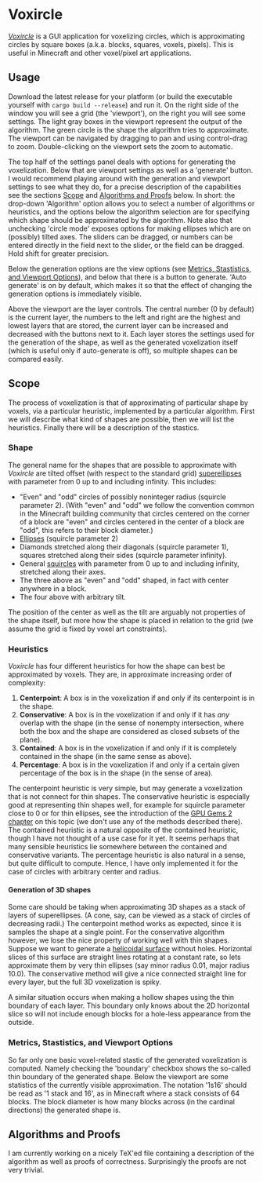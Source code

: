 # Voxircle

[_Voxircle_](https://github.com/basyniae/voxircle) is a GUI application for voxelizing circles, which is approximating
circles by square boxes (a.k.a. blocks, squares, voxels, pixels). This is useful in Minecraft and other voxel/pixel art
applications.

## Usage

Download the latest release for your platform (or build the executable yourself with `cargo build --release`) and run
it. On the right side of the window you will see a grid (the 'viewport'), on the right you will see some settings.
The light gray boxes in the viewport represent the output of the algorithm. The green circle is the shape the algorithm
tries to approximate. The viewport can be navigated by dragging to pan and using control-drag to zoom. Double-clicking
on the viewport sets the zoom to automatic.

The top half of the settings panel deals with options for generating the voxelization. Below that are viewport settings
as well as a 'generate' button.
I would recommend playing around with the generation and viewport settings to see what they do, for a precise
description of the capabilities see the sections [Scope](#scope) and [Algorithms and Proofs](#algorithms-and-proofs)
below. In short: the drop-down 'Algorithm' option allows you to select a number of algorithms or heuristics, and the
options below the algorithm selection are for specifying which
shape should be approximated by the algorithm. Note also that unchecking 'circle mode' exposes options for making
ellipses
which are on (possibly) tilted axes. The sliders can be dragged, or numbers can be entered directly in the field next to
the slider, or the field can be dragged. Hold shift for greater precision.

Below the generation options are the view options (see [Metrics, Stastistics, and Viewport Options](metrics)), and below
that there is a button to generate. 'Auto generate' is on
by default, which makes it so that the effect of changing the generation options is immediately visible.

Above the viewport are the layer controls. The central number (0 by default) is the current layer, the numbers to the
left and right are the highest and lowest layers that are stored, the current layer can be increased and decreased with
the buttons next to it. Each layer stores the settings used for the generation of the shape, as well as the generated
voxelization
itself (which is useful only if auto-generate is off), so multiple shapes can be compared easily.

## Scope

The process of voxelization is that of approximating of particular shape by voxels, via a particular heuristic,
implemented by a particular
algorithm. First we will describe what kind of shapes are possible, then we will list the heuristics. Finally there will
be a description of the stastics.

### Shape

The general name for the shapes that are possible to approximate with _Voxircle_ are tilted
offset (with respect to the standard grid) [superellipses](https://en.wikipedia.org/wiki/Superellipse) with parameter
from 0 up to and including infinity.
This includes:

* "Even" and "odd" circles of possibly noninteger radius (squircle parameter 2). (With "even" and "odd" we follow the
  convention common in the Minecraft building community that circles centered on the corner of a block are "even" and
  circles centered in the
  center of a block are "odd", this refers to their block diameter.)
* [Ellipses](https://en.wikipedia.org/wiki/Ellipse) (squircle parameter 2)
* Diamonds stretched along their diagonals (squircle parameter 1), squares stretched along their sides (squircle
  parameter infinity).
* General [squircles](https://en.wikipedia.org/wiki/Squircle) with parameter from 0 up to and including infinity,
  stretched along their axes.
* The three above as "even" and "odd" shaped, in fact with center anywhere in a block.
* The four above with arbitrary tilt.

The position of the center as well as the tilt are arguably not properties of the shape itself, but more how the shape
is placed in relation to the grid (we assume the grid is fixed by voxel art constraints).

### Heuristics

_Voxircle_ has four different heuristics for how the shape can best be approximated by voxels. They are, in approximate
increasing order of complexity:

1. **Centerpoint**: A box is in the voxelization if and only if its centerpoint is in the shape.
2. **Conservative**: A box is in the voxelization if and only if it has *any* overlap with the shape (in the sense of
   nonempty intersection, where both the box and the shape are considered as closed subsets of the plane).
3. **Contained**:  A box is in the voxelization if and only if it is completely contained in the shape (in the same
   sense as above).
4. **Percentage**: A box is in the voxelization if and only if a certain given percentage of the box is in the shape (in
   the sense of area).

The centerpoint heuristic is very simple, but may generate a voxelization that is not connect for thin shapes. The
conservative heuristic is especially good at representing thin shapes
well, for example for squircle parameter close to 0 or for thin ellipses, see the introduction of
the [GPU Gems 2 chapter](https://developer.nvidia.com/gpugems/gpugems2/part-v-image-oriented-computing/chapter-42-conservative-rasterization)
on this topic (we don't use any of the methods described there). The contained heuristic is a natural opposite
of the contained heuristic, though I have not thought of a use case for it yet. It seems perhaps that many sensible
heuristics lie somewhere between the contained and conservative variants. The percentage heuristic is also natural in a
sense, but quite difficult to compute. Hence, I have only implemented it for the case of circles with arbitrary center
and radius.

#### Generation of 3D shapes

Some care should be taking when approximating 3D shapes as a stack of layers of superellipses. (A cone, say, can be
viewed as a stack of circles of decreasing radii.) The centerpoint method works as expected, since it is samples the
shape at a single point. For the conservative algorithm however, we lose the nice property of working well with thin
shapes. Suppose we want to generate a [helicoidal surface](https://en.wikipedia.org/wiki/Helicoid) without holes.
Horizontal slices of this surface are straight lines rotating at a constant rate, so lets approximate them by very thin
ellipses (say minor radius 0.01, major radius 10.0). The conservative method will give a nice connected straight line
for every layer, but the full 3D voxelization is spiky.

A similar situation occurs when making a hollow shapes using the thin boundary of each layer. This boundary only knows
about the 2D horizontal slice so will not include enough blocks for a hole-less appearance from the outside.

### <a name=metrics>Metrics, Stastistics, and Viewport Options</a>

So far only one basic voxel-related stastic of the generated voxelization is computed.
Namely checking the 'boundary' checkbox shows the so-called thin boundary of the generated shape.
Below the viewport are some statistics of the currently visible approximation. The notation '1s16' should be read as '1
stack and 16', as in Minecraft where a stack consists of 64 blocks. The block diameter is how many blocks across (in the
cardinal directions) the generated shape is.

## Algorithms and Proofs

I am currently working on a nicely TeX'ed file containing a description of the algorithm as well as proofs of
correctness. Surprisingly the proofs are not very trivial.
